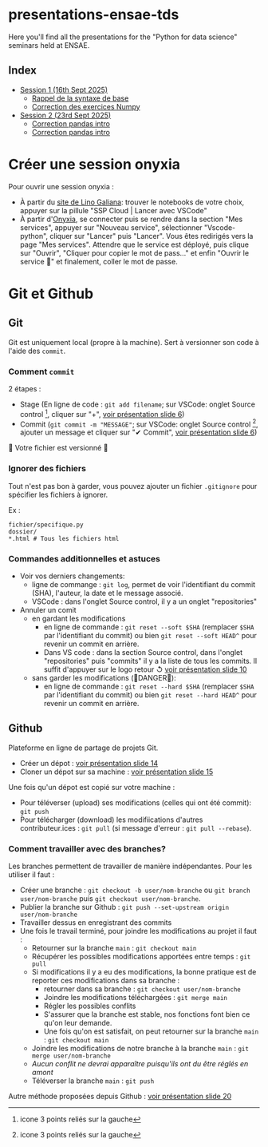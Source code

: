 # presentations-ensae-tds

Here you'll find all the presentations for the "Python for data science" seminars held at ENSAE.

## Index

- [Session 1 (16th Sept 2025)](./presentations/seance_1-25_09_16.pdf)
  - [Rappel de la syntaxe de base](./corrections/seance_1-25-09-16-syntaxe.py)
  - [Correction des exercices Numpy](./corrections/seance_1-25-09-18-numpy.ipynb)
- [Session 2 (23rd Sept 2025)](./presentations/seance_2-25_09_23.pdf)
  - [Correction pandas intro](./corrections/seance_2-26-09-23-pandas-intro.ipynb)
  - [Correction pandas intro](./corrections/seance_2-26-09-23-pandas-suite.ipynb)

# Créer une session onyxia

Pour ouvrir une session onyxia :

- À partir du [site de Lino Galiana](https://pythonds.linogaliana.fr): trouver le notebooks de votre choix, appuyer sur la pillule "SSP Cloud | Lancer avec VSCode"
- À partir d'[Onyxia](https://datalab.sspcloud.fr), se connecter puis se rendre dans la section "Mes services", appuyer sur "Nouveau service", sélectionner "Vscode-python", cliquer sur "Lancer" puis "Lancer". Vous êtes redirigés vers la page "Mes services". Attendre que le service est déployé, puis clique sur "Ouvrir", "Cliquer pour copier le mot de pass..." et enfin "Ouvrir le service 🚀" et finalement, coller le mot de passe.

# Git et Github

## Git

Git est uniquement local (propre à la machine). Sert à versionner son code à l'aide des `commit`.

### Comment `commit`

2 étapes :

- Stage (En ligne de code : `git add filename`; sur VSCode: onglet Source control [^1], cliquer sur "+", [voir présentation slide 6](./presentations/seance_2-25_09_23.pdf))
- Commit (`git commit -m "MESSAGE"`; sur VSCode: onglet Source control [^2], ajouter un message et cliquer sur "✔ Commit", [voir présentation slide 6](./presentations/seance_2-25_09_23.pdf))

🎉 Votre fichier est versionné 🎉

### Ignorer des fichiers

Tout n'est pas bon à garder, vous pouvez ajouter un fichier `.gitignore` pour spécifier les fichiers à ignorer.

Ex :

```
fichier/specifique.py
dossier/
*.html # Tous les fichiers html
```

### Commandes additionnelles et astuces

- Voir vos derniers changements:
  - ligne de commange : `git log`, permet de voir l'identifiant du commit (SHA), l'auteur, la date et le message associé.
  - VSCode : dans l'onglet Source control, il y a un onglet "repositories"
- Annuler un comit
  - en gardant les modifications
    - en ligne de commande : `git reset --soft $SHA` (remplacer `$SHA` par l'identifiant du commit) ou bien `git reset --soft HEAD^` pour revenir un commit en arrière.
    - Dans VS code : dans la section Source control, dans l'onglet "repositories" puis "commits" il y a la liste de tous les commits. Il suffit d'appuyer sur le logo retour &#8634; [voir présentation slide 10](./presentations/seance_2-25_09_23.pdf)
  - sans garder les modifications (🚨DANGER🚨):
    - en ligne de commande : `git reset --hard $SHA` (remplacer `$SHA` par l'identifiant du commit) ou bien `git reset --hard HEAD^` pour revenir un commit en arrière.

## Github

Plateforme en ligne de partage de projets Git.

- Créer un dépot : [voir présentation slide 14](./presentations/seance_2-25_09_23.pdf)
- Cloner un dépot sur sa machine : [voir présentation slide 15](./presentations/seance_2-25_09_23.pdf)

Une fois qu'un dépot est copié sur votre machine :

- Pour téléverser (upload) ses modifications (celles qui ont été commit): `git push`
- Pour télécharger (download) les modifiications d'autres contributeur.ices : `git pull` (si message d'erreur : `git pull --rebase`).

### Comment travailler avec des branches?

Les branches permettent de travailler de manière indépendantes. Pour les utiliser il faut :

- Créer une branche : `git checkout -b user/nom-branche` ou `git branch user/nom-branche` puis `git checkout user/nom-branche`.
- Publier la branche sur Github : `git push --set-upstream origin user/nom-branche`
- Travailler dessus en enregistrant des commits
- Une fois le travail terminé, pour joindre les modifications au projet il faut :
  - Retourner sur la branche `main` : `git checkout main`
  - Récupérer les possibles modifications apportées entre temps : `git pull`
  - Si modifications il y a eu des modifications, la bonne pratique est de reporter ces modifications dans sa branche :
    - retourner dans sa branche : `git checkout user/nom-branche`
    - Joindre les modifications téléchargées : `git merge main`
    - Régler les possibles conflits
    - S'assurer que la branche est stable, nos fonctions font bien ce qu'on leur demande.
    - Une fois qu'on est satisfait, on peut retourner sur la branche `main` : `git checkout main`
  - Joindre les modifications de notre branche à la branche `main` : `git merge user/nom-branche`
  - _Aucun conflit ne devrai apparaître puisqu'ils ont du être réglés en amont_
  - Téléverser la branche `main` : `git push`

Autre méthode proposées depuis Github : [voir présentation slide 20](./presentations/seance_2-25_09_23.pdf)

[^1]: icone 3 points reliés sur la gauche
[^2]: icone 3 points reliés sur la gauche
